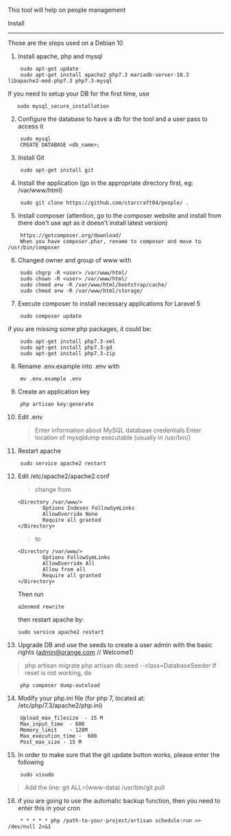 This tool will help on people management

Install
_______
Those are the steps used on a Debian 10
1) Install apache, php and mysql
```
    sudo apt-get update
    sudo apt-get install apache2 php7.3 mariadb-server-10.3 libapache2-mod-php7.3 php7.3-mysql
```
   If you need to setup your DB for the first time, use
```
   sudo mysql_secure_installation
```
2) Configure the database to have a db for the tool and a user pass to access it
```
    sudo mysql
    CREATE DATABASE <db_name>;
```
3) Install Git
```
    sudo apt-get install git
```
4) Install the application (go in the appropriate directory first, eg: /var/www/html)
```
    sudo git clone https://github.com/starcraft04/people/ .
```
5) Install composer (attention, go to the composer website and install from there don't use apt as it doesn't install latest version)
```
    https://getcomposer.org/download/
    When you have composer.phar, rename to composer and move to /usr/bin/composer
```
6) Changed owner and group of www with
```
    sudo chgrp -R <user> /var/www/html/
    sudo chown -R <user> /var/www/html/
    sudo chmod a+w -R /var/www/html/bootstrap/cache/
    sudo chmod a+w -R /var/www/html/storage/
```
7) Execute composer to install necessary applications for Laravel 5
```
    sudo composer update
```
   if you are missing some php packages, it could be:
```
    sudo apt-get install php7.3-xml
    sudo apt-get install php7.3-gd
    sudo apt-get install php7.3-zip
```
8) Rename .env.example into .env with
```
    mv .env.example .env
```
9) Create an application key
```
    php artisan key:generate
```
10) Edit .env
    > Enter information about MySQL database credentials
    > Enter location of mysqldump executable (usually in /usr/bin/)
11) Restart apache
```
    sudo service apache2 restart
```
12) Edit /etc/apache2/apache2.conf
    > change from
    ```
    <Directory /var/www/>
            Options Indexes FollowSymLinks
            AllowOverride None
            Require all granted
    </Directory>
    ```
    > to
    ```
    <Directory /var/www/>
            Options FollowSymLinks
            AllowOverride All
            Allow from all
            Require all granted
    </Directory>
    ```
    Then run
    ```
    a2enmod rewrite
    ```
    then restart apache by:
    ```
    sudo service apache2 restart
    ```
13) Upgrade DB and use the seeds to create a user admin with the basic rights (admin@orange.com // Welcome1)

  >  php artisan migrate
  >  php artisan db:seed --class=DatabaseSeeder
  > If reset is not working, do
```
    php composer dump-autoload
```
14) Modify your php.ini file (for php 7, located at: /etc/php/7.3/apache2/php.ini)
```
    Upload_max_filesize  - 15 M
    Max_input_time  - 600
    Memory_limit    - 128M
    Max_execution_time -  600
    Post_max_size - 15 M
```
15) In order to make sure that the git update button works, please enter the following
```
    sudo visudo
```
  > Add the line: git ALL=(www-data) /usr/bin/git pull
16) if you are going to use the automatic backup function, then you need to enter this in your cron
```
    * * * * * php /path-to-your-project/artisan schedule:run >> /dev/null 2>&1
```
